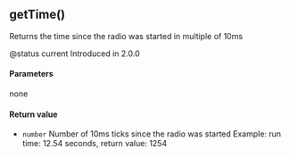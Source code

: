 <!-- This file was generated by the script. Do not edit it, any changes will be lost! -->

## getTime()



Returns the time since the radio was started in multiple of 10ms

@status current Introduced in 2.0.0


#### Parameters

none

#### Return value

* `number` Number of 10ms ticks since the radio was started Example: 
run time: 12.54 seconds, return value: 1254



